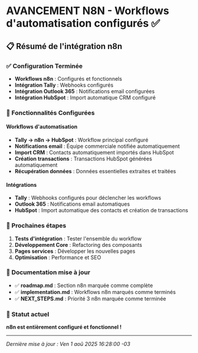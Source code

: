 # AVANCEMENT N8N - Workflows d'automatisation configurés ✅

## 📋 Résumé de l'intégration n8n

### ✅ Configuration Terminée

- **Workflows n8n** : Configurés et fonctionnels
- **Intégration Tally** : Webhooks configurés
- **Intégration Outlook 365** : Notifications email configurées
- **Intégration HubSpot** : Import automatique CRM configuré

### 🔧 Fonctionnalités Configurées

#### Workflows d'automatisation
- **Tally → n8n → HubSpot** : Workflow principal configuré
- **Notifications email** : Équipe commerciale notifiée automatiquement
- **Import CRM** : Contacts automatiquement importés dans HubSpot
- **Création transactions** : Transactions HubSpot générées automatiquement
- **Récupération données** : Données essentielles extraites et traitées

#### Intégrations
- **Tally** : Webhooks configurés pour déclencher les workflows
- **Outlook 365** : Notifications email automatiques
- **HubSpot** : Import automatique des contacts et création de transactions

### 🎯 Prochaines étapes

1. **Tests d'intégration** : Tester l'ensemble du workflow
2. **Développement Core** : Refactoring des composants
3. **Pages services** : Développer les nouvelles pages
4. **Optimisation** : Performance et SEO

### 📝 Documentation mise à jour

- ✅ **roadmap.md** : Section n8n marquée comme complète
- ✅ **implementation.md** : Workflows n8n marqués comme terminés
- ✅ **NEXT_STEPS.md** : Priorité 3 n8n marquée comme terminée

### 🚀 Statut actuel

**n8n est entièrement configuré et fonctionnel !**

---

*Dernière mise à jour : Ven  1 aoû 2025 16:28:00 -03*
